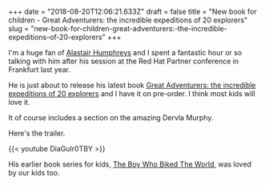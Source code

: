 +++
date = "2018-08-20T12:06:21.633Z"
draft = false
title = "New book for children - Great Adventurers: the incredible expeditions of 20 explorers"
slug = "new-book-for-children-great-adventurers:-the-incredible-expeditions-of-20-explorers"
+++

I'm a huge fan of [Alastair Humphreys](https://www.alastairhumphreys.com/great-adventurers/) and I spent a fantastic hour or so talking with him after his session at the Red Hat Partner conference in Frankfurt last year.

  

He is just about to release his latest book [Great Adventurers: the incredible expeditions of 20 explorers](https://www.amazon.co.uk/Alastair-Humphreys-Great-Adventurers/dp/1783708417) and I have it on pre-order. I think most kids will love it.

  

It of course includes a section on the amazing Dervla Murphy.

  

Here's the trailer.

  

{{< youtube DiaGuIr0TBY >}}

  

His earlier book series for kids, [The Boy Who Biked The World](https://www.amazon.co.uk/Boy-Who-Biked-World-Americas/dp/1903070872), was loved by our kids too.
